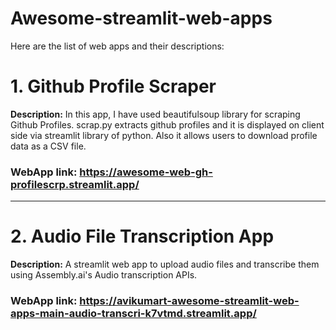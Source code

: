 # Awesome-streamlit-web-apps

Here are the list of web apps and their descriptions:

# 1. Github Profile Scraper

**Description:** In this app, I have used beautifulsoup library for scraping Github Profiles. scrap.py extracts github profiles and it is displayed on client side via streamlit library of python. Also it allows users to download profile data as a CSV file.

### WebApp link: https://awesome-web-gh-profilescrp.streamlit.app/

-------------------------
# 2. Audio File Transcription App

**Description:** A streamlit web app to upload audio files and transcribe them using Assembly.ai's Audio transcription APIs.

### WebApp link: https://avikumart-awesome-streamlit-web-apps-main-audio-transcri-k7vtmd.streamlit.app/
